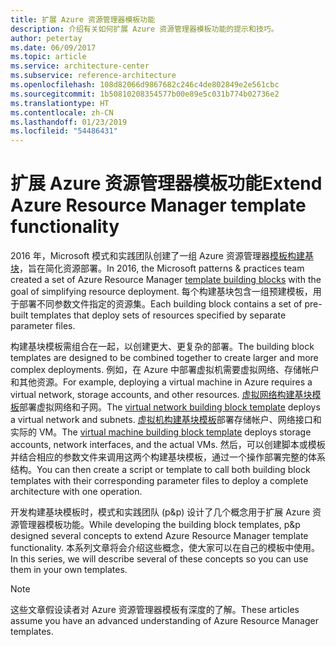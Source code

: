 ```yaml
---
title: 扩展 Azure 资源管理器模板功能
description: 介绍有关如何扩展 Azure 资源管理器模板功能的提示和技巧。
author: petertay
ms.date: 06/09/2017
ms.topic: article
ms.service: architecture-center
ms.subservice: reference-architecture
ms.openlocfilehash: 108d82066d9867682c246c4de802849e2e561cbc
ms.sourcegitcommit: 1b50810208354577b00e89e5c031b774b02736e2
ms.translationtype: HT
ms.contentlocale: zh-CN
ms.lasthandoff: 01/23/2019
ms.locfileid: "54486431"
---
```

# <a name="extend-azure-resource-manager-template-functionality"></a><span data-ttu-id="ef992-103">扩展 Azure 资源管理器模板功能</span><span class="sxs-lookup"><span data-stu-id="ef992-103">Extend Azure Resource Manager template functionality</span></span>

<span data-ttu-id="ef992-104">2016 年，Microsoft 模式和实践团队创建了一组 Azure 资源管理器[模板构建基块](https://github.com/mspnp/template-building-blocks/wiki)，旨在简化资源部署。</span><span class="sxs-lookup"><span data-stu-id="ef992-104">In 2016, the Microsoft patterns & practices team created a set of Azure Resource Manager [template building blocks](https://github.com/mspnp/template-building-blocks/wiki) with the goal of simplifying resource deployment.</span></span> <span data-ttu-id="ef992-105">每个构建基块包含一组预建模板，用于部署不同参数文件指定的资源集。</span><span class="sxs-lookup"><span data-stu-id="ef992-105">Each building block contains a set of pre-built templates that deploy sets of resources specified by separate parameter files.</span></span>

<span data-ttu-id="ef992-106">构建基块模板需组合在一起，以创建更大、更复杂的部署。</span><span class="sxs-lookup"><span data-stu-id="ef992-106">The building block templates are designed to be combined together to create larger and more complex deployments.</span></span> <span data-ttu-id="ef992-107">例如，在 Azure 中部署虚拟机需要虚拟网络、存储帐户和其他资源。</span><span class="sxs-lookup"><span data-stu-id="ef992-107">For example, deploying a virtual machine in Azure requires a virtual network, storage accounts, and other resources.</span></span> <span data-ttu-id="ef992-108">[虚拟网络构建基块模板](https://github.com/mspnp/template-building-blocks/wiki/VNet-(v1))部署虚拟网络和子网。</span><span class="sxs-lookup"><span data-stu-id="ef992-108">The [virtual network building block template](https://github.com/mspnp/template-building-blocks/wiki/VNet-(v1)) deploys a virtual network and subnets.</span></span> <span data-ttu-id="ef992-109">[虚拟机构建基块模板](https://github.com/mspnp/template-building-blocks/wiki/Windows-and-Linux-VMs-(v1))部署存储帐户、网络接口和实际的 VM。</span><span class="sxs-lookup"><span data-stu-id="ef992-109">The [virtual machine building block template](https://github.com/mspnp/template-building-blocks/wiki/Windows-and-Linux-VMs-(v1)) deploys storage accounts, network interfaces, and the actual VMs.</span></span> <span data-ttu-id="ef992-110">然后，可以创建脚本或模板并结合相应的参数文件来调用这两个构建基块模板，通过一个操作部署完整的体系结构。</span><span class="sxs-lookup"><span data-stu-id="ef992-110">You can then create a script or template to call both building block templates with their corresponding parameter files to deploy a complete architecture with one operation.</span></span>

<span data-ttu-id="ef992-111">开发构建基块模板时，模式和实践团队 (p&p) 设计了几个概念用于扩展 Azure 资源管理器模板功能。</span><span class="sxs-lookup"><span data-stu-id="ef992-111">While developing the building block templates, p&p designed several concepts to extend Azure Resource Manager template functionality.</span></span> <span data-ttu-id="ef992-112">本系列文章将会介绍这些概念，使大家可以在自己的模板中使用。</span><span class="sxs-lookup"><span data-stu-id="ef992-112">In this series, we will describe several of these concepts so you can use them in your own templates.</span></span>

> [!NOTE]
> <span data-ttu-id="ef992-113">这些文章假设读者对 Azure 资源管理器模板有深度的了解。</span><span class="sxs-lookup"><span data-stu-id="ef992-113">These articles assume you have an advanced understanding of Azure Resource Manager templates.</span></span>